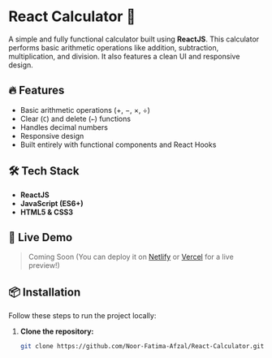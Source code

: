 # React Calculator 🧮

A simple and fully functional calculator built using **ReactJS**. This calculator performs basic arithmetic operations like addition, subtraction, multiplication, and division. It also features a clean UI and responsive design.

## 🔥 Features

- Basic arithmetic operations (+, −, ×, ÷)
- Clear (`C`) and delete (`←`) functions
- Handles decimal numbers
- Responsive design
- Built entirely with functional components and React Hooks

## 🛠️ Tech Stack

- **ReactJS**
- **JavaScript (ES6+)**
- **HTML5 & CSS3**

## 🚀 Live Demo

> Coming Soon (You can deploy it on [Netlify](https://www.netlify.com/) or [Vercel](https://vercel.com/) for a live preview!)

## 📦 Installation

Follow these steps to run the project locally:

1. **Clone the repository:**

   ```bash
   git clone https://github.com/Noor-Fatima-Afzal/React-Calculator.git
